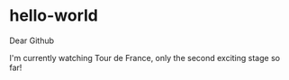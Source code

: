 # hello-world

Dear Github

I'm currently watching Tour de France, only the second exciting stage so far!
